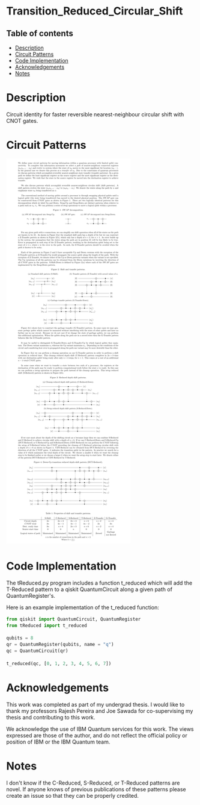 # Transition_Reduced_Circular_Shift

## Table of contents
* [Description](#description)
* [Circuit Patterns](#circuit-patterns)
* [Code Implementation](#code-implementation)
* [Acknowledgements](#acknowledgements)
* [Notes](#notes)

# Description
Circuit identity for faster reversible nearest-neighbour circular shift with CNOT gates.

# Circuit Patterns
![Circuit patterns image](./patterns.png)

# Code Implementation
The tReduced.py program includes a function t_reduced which will add the
T-Reduced pattern to a qiskit QuantumCircuit along a given path of
QuantumRegister's.

Here is an example implementation of the t_reduced function:
```python
from qiskit import QuantumCircuit, QuantumRegister
from tReduced import t_reduced

qubits = 8
qr = QuantumRegister(qubits, name = "q")
qc = QuantumCircuit(qr)

t_reduced(qc, [0, 1, 2, 3, 4, 5, 6, 7])
```

# Acknowledgements
This work was completed as part of my undergrad thesis. I would like to thank my
professors Rajesh Pereira and Joe Sawada for co-supervising my thesis and
contributing to this work.

We acknowledge the use of IBM Quantum services for this work. The views
expressed are those of the author, and do not reflect the official policy or
position of IBM or the IBM Quantum team.

# Notes
I don't know if the C-Reduced, S-Reduced, or T-Reduced patterns are novel. If
anyone knows of previous publications of these patterns please create an issue
so that they can be properly credited.
